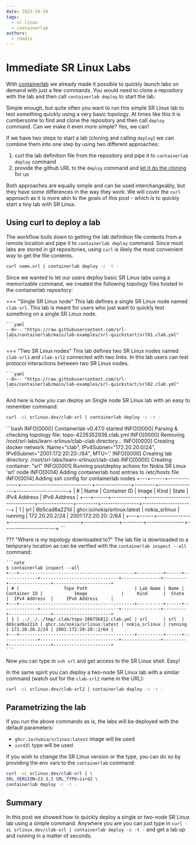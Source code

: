 ```yaml
---
date: 2023-10-24
tags:
  - sr linux
  - containerlab
authors:
  - rdodin
---
```


# Immediate SR Linux Labs

With [containerlab](https://containerlab.dev) we already made it possible to quickly launch labs on demand with just a few commands. You would need to clone a repository with the lab and then call `containerlab deploy` to start the lab.

Simple enough, but quite often you want to run this simple SR Linux lab to test something quickly using a very basic topology. At times like this it is cumbersome to find and clone the repository and then call `deploy` command. Can we make it even more simple? Yes, we can!

<!-- more -->

If we have two steps to start a lab (cloning and calling `deploy`) we can combine them into one step by using two different approaches:

1. curl the lab definition file from the repository and pipe it to `containerlab deploy` command
2. provide the github URL to the `deploy` command and [let it do the cloning](https://containerlab.dev/cmd/deploy/#remote-topology-files) for us

Both approaches are equally simple and can be used interchangeably, but they have some differences in the way they work. We will cover the `curl` approach as it is more akin to the goals of this post - which is to quickly start a tiny lab with SR Linux.

## Using curl to deploy a lab

The workflow boils down to getting the lab definition file contents from a remote location and pipe it to `containerlab deploy` command. Since most labs are stored in git repositories, using `curl` is likely the most convenient way to get the file contents.

```bash title="using stdin to deploy a lab"
curl some.url | containerlab deploy -c -t -
```

Since we wanted to let our users deploy basic SR Linux labs using a memorizable command, we created the following topology files hosted in the containerlab repository:

=== "Single SR Linux node"
    This lab defines a single SR Linux node named `clab-srl`. This lab is meant for users who just want to quickly test something on a single SR Linux node.

    ```yaml
    --8<-- "https://raw.githubusercontent.com/srl-labs/containerlab/main/lab-examples/srl-quickstart/srl01.clab.yml"
    ```

=== "Two SR Linux nodes"
    This lab defines two SR Linux nodes named `clab-srl1` and `clab-srl2` connected with two links. In this lab users can test protocol interactions between two SR Linux nodes.

    ```yaml
    --8<-- "https://raw.githubusercontent.com/srl-labs/containerlab/main/lab-examples/srl-quickstart/srl02.clab.yml"
    ```

And here is how you can deploy an Single node SR Linux lab with an easy to remember command:

```{.bash .no-select}
curl -sL srlinux.dev/clab-srl | containerlab deploy -c -t -
```

<div class="embed-result">
```bash
INFO[0000] Containerlab v0.47.0 started
INFO[0000] Parsing & checking topology file: topo-4226352936.clab.yml
INFO[0000] Removing /root/srl-labs/learn-srlinux/clab-clab directory...
INFO[0000] Creating docker network: Name="clab", IPv4Subnet="172.20.20.0/24", IPv6Subnet="2001:172:20:20::/64", MTU='֪'
INFO[0000] Creating lab directory: /root/srl-labs/learn-srlinux/clab-clab
INFO[0000] Creating container: "srl"
INFO[0001] Running postdeploy actions for Nokia SR Linux 'srl' node
INFO[0014] Adding containerlab host entries to /etc/hosts file
INFO[0014] Adding ssh config for containerlab nodes
+---+------+--------------+------------------------------+---------------+---------+----------------+----------------------+
| # | Name | Container ID |            Image             |     Kind      |  State  |  IPv4 Address  |     IPv6 Address     |
+---+------+--------------+------------------------------+---------------+---------+----------------+----------------------+
| 1 | srl  | 6b5cad8a221d | ghcr.io/nokia/srlinux:latest | nokia_srlinux | running | 172.20.20.2/24 | 2001:172:20:20::2/64 |
+---+------+--------------+------------------------------+---------------+---------+----------------+----------------------+
```
</div>

??? "Where is my topology downloaded to?"
    The lab file is downloaded to a temporary location as can be verified with the `containerlab inspect --all` command:

    ```note
    $ containerlab inspect --all
    +---+--------------------------------------------+----------+------+--------------+------------------------------+---------------+---------+----------------+----------------------+
    | # |                 Topo Path                  | Lab Name | Name | Container ID |            Image             |     Kind      |  State  |  IPv4 Address  |     IPv6 Address     |
    +---+--------------------------------------------+----------+------+--------------+------------------------------+---------------+---------+----------------+----------------------+
    | 1 | ../../../tmp/.clab/topo-288756812.clab.yml | srl      | srl  | 6b5cad8a221d | ghcr.io/nokia/srlinux:latest | nokia_srlinux | running | 172.20.20.2/24 | 2001:172:20:20::2/64 |
    +---+--------------------------------------------+----------+------+--------------+------------------------------+---------------+---------+----------------+----------------------+
    ```

Now you can type in `ssh srl` and get access to the SR Linux shell. Easy!

In the same spirit you can deploy a two-node SR Linux lab with a similar command (watch out for the `clab-srl2` name in the URL):

```{.bash .no-select}
curl -sL srlinux.dev/clab-srl2 | containerlab deploy -c -t -
```

## Parametrizing the lab

If you run the above commands as is, the labs will be deployed with the default parameters:

* `ghcr.io/nokia/srlinux:latest` image will be used
* `ixrd3l` type will be used

If you wish to change the SR Linux version or the type, you can do so by providing the env vars to the `containerlab` command:

```bash title="Deploying a lab with a different image and type"
curl -sL srlinux.dev/clab-srl | \
SRL_VERSION=23.3.2 SRL_TYPE=ixrd2 \
containerlab deploy -c -t -
```

## Summary

In this post we showed how to quickly deploy a single or two-node SR Linux lab using a simple command. Anywhere you are you can just type in `curl -sL srlinux.dev/clab-srl | containerlab deploy -c -t -` and get a lab up and running in a matter of seconds.
